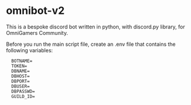 # omnibot-v2

This is a bespoke discord bot written in python, with discord.py library, for OmniGamers Community.

Before you run the main script file, create an .env file that contains the following variables:
```  
  BOTNAME=
  TOKEN=
  DBNAME=
  DBHOST=
  DBPORT=
  DBUSER=
  DBPASSWD=
  GUILD_ID=
```
